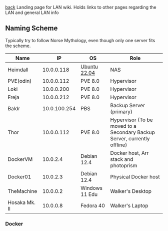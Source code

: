 [back](../README.md)
Landing page for LAN wiki. Holds links to other pages regarding the LAN and general LAN info

## Naming Scheme
Typically try to follow Norse Mythology, even though only one server fits the scheme. 

| Name  | IP | OS | Role |
| --- | --- | --- | --- |
| Heimdall | 10.0.0.118 | [Ubuntu 22.04](/Linux/Ubuntu) | NAS 
| PVE(odin) | 10.0.0.112 | PVE 8.0 | Hypervisor
| Loki | 10.0.0.200 | PVE 8.0 | Hypervisor
| Freja | 10.0.0.212 | PVE 8.0 | Hypervisor
| Baldr | 10.0.100.254 | PBS | Backup Server (primary)
| Thor | 10.0.0.112 | PVE 8.0 | Hypervisor (To be moved to a Secondary Backup Server, currently offline) 
| DockerVM | 10.0.2.4 | Debian 12.4 | Docker host, Arr stack and photoprism 
| Docker01 | 10.0.2.3 | Debian 12.4 | Physical Docker host
| TheMachine | 10.0.0.2 | Windows 11 Edu | Walker's Desktop
| Hosaka Mk. II | 10.0.0.8 | Fedora 40 | Walker's Laptop

### Docker
